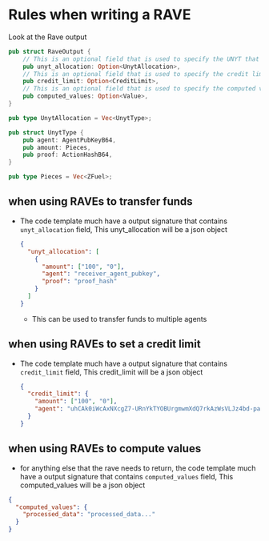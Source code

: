 # Rules when writing a RAVE

Look at the Rave output

```rust
pub struct RaveOutput {
    // This is an optional field that is used to specify the UNYT that would authorized to transfer to the receiver
    pub unyt_allocation: Option<UnytAllocation>,
    // This is an optional field that is used to specify the credit limit that is authorized for the receiver
    pub credit_limit: Option<CreditLimit>,
    // This is an optional field that is used to specify the computed values that need to be returned by the code template
    pub computed_values: Option<Value>,
}

pub type UnytAllocation = Vec<UnytType>;

pub struct UnytType {
    pub agent: AgentPubKeyB64,
    pub amount: Pieces,
    pub proof: ActionHashB64,
}

pub type Pieces = Vec<ZFuel>;

```

## when using RAVEs to transfer funds

- The code template much have a output signature that contains `unyt_allocation` field, This unyt_allocation will be a json object

  ```json
  {
    "unyt_allocation": [
      {
        "amount": ["100", "0"],
        "agent": "receiver_agent_pubkey",
        "proof": "proof_hash"
      }
    ]
  }
  ```

  - This can be used to transfer funds to multiple agents

## when using RAVEs to set a credit limit

- The code template much have a output signature that contains `credit_limit` field, This credit_limit will be a json object

  ```json
  {
    "credit_limit": {
      "amount": ["100", "0"],
      "agent": "uhCAk0iWcAxNXcgZ7-URnYkTYOBUrgmwmXdQ7rkAzWsVLJz4bd-pa"
    }
  }
  ```

## when using RAVEs to compute values

- for anything else that the rave needs to return, the code template much have a output signature that contains `computed_values` field, This computed_values will be a json object

```json
{
  "computed_values": {
    "processed_data": "processed_data..."
  }
}
```
